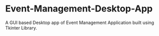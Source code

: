 # Event-Management-Desktop-App
A GUI based Desktop app of Event Management Application built using Tkinter Library.
